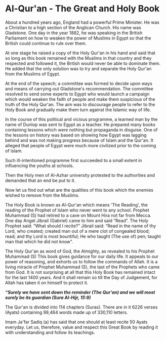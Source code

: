 Al-Qur'an - The Great and Holy Book
===================================

About a hundred years ago, England had a powerful Prime Minister. He was
a Christian to a high section of the Anglican Church. His name was
Gladstone. One day in the year 1882, he was speaking in the British
Parliament on how to weaken the power of Muslims in Egypt so that the
British could continue to rule over them.

At one stage he raised a copy of the Holy Qur'an in his hand and said
that so long as this book remained with the Muslims in that country and
they respected and followed it, the British would never be able to
dominate them. He added that the only solution was to try and separate
the Holy Qur'an from the Muslims of Egypt.

At the end of the speech; a committee was formed to decide upon ways and
means of carrying out Gladstone's recommendation. The committee resolved
to send some experts to Egypt who would launch a campaign which would
weaken the faith of people and make them suspicious of the truth of the
Holy Qur'an. The aim was to discourage people to refer to the Holy Book
and gradually make them turn against the Islamic way of life.

In the course of this political and vicious programme, a learned man by
the name of Dunlop was sent to Egypt as a teacher. He prepared many
books containing lessons which were nothing but propaganda in disguise.
One of the lessons on history was based on showing how Egypt was lagging
behind and was not making progress because of Islam and the Qur'an. It
alleged that people of Egypt were much more civilized prior to the
coming of Islam.

Such ill-intentioned programme first succeeded to a small extent in
influencing the youths at schools.

Then the Holy men of Al-Azhar university protested to the authorities
and demanded that an end be put to it.

Now let us find out what are the qualities of this book which the
enemies wished to remove from the Muslims.

The Holy Book is known as Al-Qur'an which means 'The Reading', the
reading of the Prophet of Islam who never went to any school. Prophet
Muhammad (S) had retired to a cave on Mount Hira not far from Mecca. One
day Angel Jibrail (Gabriel) came to him and said “Read”. The Holy
Prophet said: “What should I recite?” Jibrail said: “Read in the name of
thy Lord, who created; created man out of a mere clot of congealed
blood; read; and thy Lord is most bountiful; He who taught (The use of)
pen; taught man that which he did not know”.

The Holy Qur'an as word of God, the Almighty, as revealed to his Prophet
Muhammad (S) This book gives guidance for our daily life. It appeals to
our power of reasoning, and exhorts us to follow the commands of Allah.
It is a living miracle of Prophet Muhammad (S), the last of the Prophets
who came from God. It is not surprising at all that this Holy Book has
remained intact for the last 1400 years. And it shall remain so till the
Day of Judgement, for Allah has taken it on himself to protect it.

***“Surely we have sent down the reminder (The Qur'an) and we will most
surely be its guardian (Sura Al-Hijr, 15:9)***

The Qur'an is divided into 114 chapters (Suras). There are in it 6226
verses (Ayats) containing 99,464 words made up of 330,110 letters.

Imam Ja'far Sadiq (a) has said that one should at least recite 50 Ayats
everyday. Let us, therefore, value and respect this Great Book by
reading it with understanding and follow its teachings.


